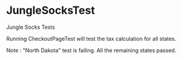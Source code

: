 # JungleSocksTest
Jungle Socks Tests

Running CheckoutPageTest will test the tax calculation for all states.

Note :  "North Dakota" test is failing. All the remaining states passed.
